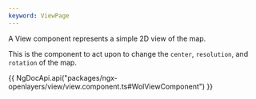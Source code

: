 ```yaml
---
keyword: ViewPage
---
```


A View component represents a simple 2D view of the map.

This is the component to act upon to change the `center`, `resolution`, and `rotation` of the map.

{{ NgDocApi.api("packages/ngx-openlayers/view/view.component.ts#WolViewComponent") }}